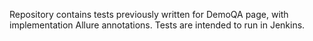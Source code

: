 Repository contains tests previously written for DemoQA page, with implementation Allure annotations. Tests are intended to run in Jenkins.
